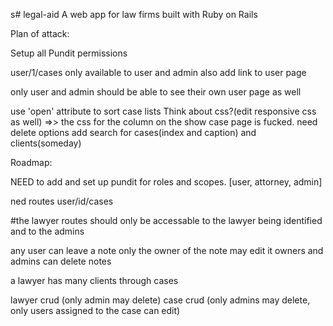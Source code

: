 s# legal-aid
A web app for law firms built with Ruby on Rails

Plan of attack:

Setup all Pundit permissions

user/1/cases
only available to user and admin
also add link to user page

only user and admin should be able to see their own user page as well

use 'open' attribute to sort case lists
Think about css?(edit responsive css as well) =>> the css for the column on the show case page is fucked.
need delete options
add search for cases(index and caption) and clients(someday)


Roadmap:

NEED to add and set up pundit for roles and scopes. [user, attorney, admin]


ned routes user/id/cases

  #the lawyer routes should only be accessable to the lawyer being identified and to the admins

  any user can leave a note
  only the owner of the note may edit it
  owners and admins can delete notes

<!--   a client has many cases
  cases belong to a client -->
  a lawyer has many clients through cases <!-- this might need to be a user, where you use the roles for access to lawyers -->

  lawyer crud (only admin may delete)
  case crud (only admins may delete, only users assigned to the case can edit)